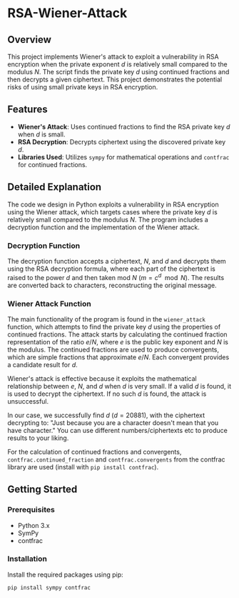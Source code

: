 # RSA-Wiener-Attack

## Overview
This project implements Wiener's attack to exploit a vulnerability in RSA encryption when the private exponent $d$ is relatively small compared to the modulus $N$. The script finds the private key $d$ using continued fractions and then decrypts a given ciphertext. This project demonstrates the potential risks of using small private keys in RSA encryption.

## Features
- **Wiener's Attack**: Uses continued fractions to find the RSA private key $d$ when $d$ is small.
- **RSA Decryption**: Decrypts ciphertext using the discovered private key $d$.
- **Libraries Used**: Utilizes `sympy` for mathematical operations and `contfrac` for continued fractions.

## Detailed Explanation

The code we design in Python exploits a vulnerability in RSA encryption using the Wiener attack, which targets cases where the private key $d$ is relatively small compared to the modulus $N$. The program includes a decryption function and the implementation of the Wiener attack.

### Decryption Function
The decryption function accepts a ciphertext, $N$, and $d$ and decrypts them using the RSA decryption formula, where each part of the ciphertext is raised to the power $d$ and then taken mod $N$ ($m = c^d \mod N$). The results are converted back to characters, reconstructing the original message.

### Wiener Attack Function
The main functionality of the program is found in the `wiener_attack` function, which attempts to find the private key $d$ using the properties of continued fractions. The attack starts by calculating the continued fraction representation of the ratio $e/N$, where $e$ is the public key exponent and $N$ is the modulus. The continued fractions are used to produce convergents, which are simple fractions that approximate $e/N$. Each convergent provides a candidate result for $d$.

Wiener's attack is effective because it exploits the mathematical relationship between $e$, $N$, and $d$ when $d$ is very small. If a valid $d$ is found, it is used to decrypt the ciphertext. If no such $d$ is found, the attack is unsuccessful.

In our case, we successfully find $d$ ($d = 20881$), with the ciphertext decrypting to:
"Just because you are a character doesn't mean that you have character."
You can use different numbers/ciphertexts etc to produce results to your liking.  

For the calculation of continued fractions and convergents, `contfrac.continued_fraction` and `contfrac.convergents` from the contfrac library are used (install with `pip install contfrac`).

## Getting Started

### Prerequisites
- Python 3.x
- SymPy
- contfrac

### Installation
Install the required packages using pip:
```bash
pip install sympy contfrac
